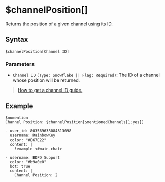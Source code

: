 # $channelPosition[]
Returns the position of a given channel using its ID.

## Syntax
```
$channelPosition[Channel ID]
```

### Parameters
- `Channel ID` `(Type: Snowflake || Flag: Required)`: The ID of a channel whose position will be returned.
> [How to get a channel ID guide.](https://support.discord.com/hc/en-us/articles/206346498-Where-can-I-find-my-User-Server-Message-ID-)
## Example
```
$nomention
Channel Position: $channelPosition[$mentionedChannels[1;yes]]
```

```discord yaml
- user_id: 803569638084313098
  username: RainbowKey
  color: "#E67E22"
  content: |
    !example <#main-chat>

- username: BDFD Support
  color: "#b9a0e0"
  bot: true
  content: |
    Channel Position: 2
```

